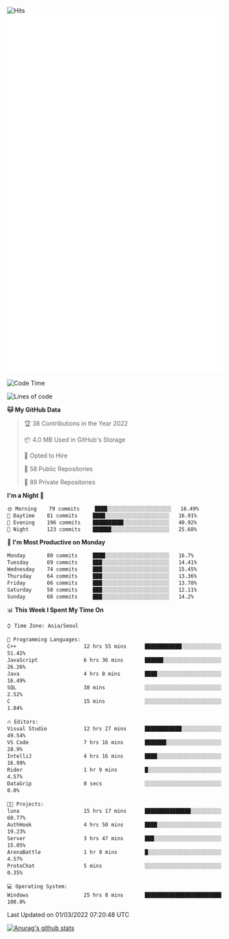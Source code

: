 ![Hits](https://hits.seeyoufarm.com/api/count/incr/badge.svg?url=https%3A%2F%2Fgithub.com%2Fkokose1234&count_bg=%2379C83D&title_bg=%23555555&icon=apple.svg&icon_color=%23E7E7E7&title=hits&edge_flat=false)
<br/>
![Metrics](https://github.com/kokose1234/kokose1234/blob/main/github-metrics.svg)

<!--START_SECTION:waka-->
![Code Time](http://img.shields.io/badge/Code%20Time-522%20hrs%2038%20mins-blue)

![Lines of code](https://img.shields.io/badge/From%20Hello%20World%20I%27ve%20Written-8%20Million%20lines%20of%20code-blue)

**🐱 My GitHub Data** 

> 🏆 38 Contributions in the Year 2022
 > 
> 📦 4.0 MB Used in GitHub's Storage 
 > 
> 💼 Opted to Hire
 > 
> 📜 58 Public Repositories 
 > 
> 🔑 89 Private Repositories  
 > 
**I'm a Night 🦉** 

```text
🌞 Morning    79 commits     ████░░░░░░░░░░░░░░░░░░░░░   16.49% 
🌆 Daytime    81 commits     ████░░░░░░░░░░░░░░░░░░░░░   16.91% 
🌃 Evening    196 commits    ██████████░░░░░░░░░░░░░░░   40.92% 
🌙 Night      123 commits    ██████░░░░░░░░░░░░░░░░░░░   25.68%

```
📅 **I'm Most Productive on Monday** 

```text
Monday       80 commits     ████░░░░░░░░░░░░░░░░░░░░░   16.7% 
Tuesday      69 commits     ███░░░░░░░░░░░░░░░░░░░░░░   14.41% 
Wednesday    74 commits     ███░░░░░░░░░░░░░░░░░░░░░░   15.45% 
Thursday     64 commits     ███░░░░░░░░░░░░░░░░░░░░░░   13.36% 
Friday       66 commits     ███░░░░░░░░░░░░░░░░░░░░░░   13.78% 
Saturday     58 commits     ███░░░░░░░░░░░░░░░░░░░░░░   12.11% 
Sunday       68 commits     ███░░░░░░░░░░░░░░░░░░░░░░   14.2%

```


📊 **This Week I Spent My Time On** 

```text
⌚︎ Time Zone: Asia/Seoul

💬 Programming Languages: 
C++                      12 hrs 55 mins      ████████████░░░░░░░░░░░░░   51.42% 
JavaScript               6 hrs 36 mins       ██████░░░░░░░░░░░░░░░░░░░   26.26% 
Java                     4 hrs 8 mins        ████░░░░░░░░░░░░░░░░░░░░░   16.49% 
SQL                      38 mins             ░░░░░░░░░░░░░░░░░░░░░░░░░   2.52% 
C                        15 mins             ░░░░░░░░░░░░░░░░░░░░░░░░░   1.04%

🔥 Editors: 
Visual Studio            12 hrs 27 mins      ████████████░░░░░░░░░░░░░   49.54% 
VS Code                  7 hrs 16 mins       ███████░░░░░░░░░░░░░░░░░░   28.9% 
IntelliJ                 4 hrs 16 mins       ████░░░░░░░░░░░░░░░░░░░░░   16.99% 
Rider                    1 hr 9 mins         █░░░░░░░░░░░░░░░░░░░░░░░░   4.57% 
DataGrip                 0 secs              ░░░░░░░░░░░░░░░░░░░░░░░░░   0.0%

🐱‍💻 Projects: 
luna                     15 hrs 17 mins      ███████████████░░░░░░░░░░   60.77% 
AuthHook                 4 hrs 50 mins       ████░░░░░░░░░░░░░░░░░░░░░   19.23% 
Server                   3 hrs 47 mins       ███░░░░░░░░░░░░░░░░░░░░░░   15.05% 
ArenaBattle              1 hr 9 mins         █░░░░░░░░░░░░░░░░░░░░░░░░   4.57% 
ProtoChat                5 mins              ░░░░░░░░░░░░░░░░░░░░░░░░░   0.35%

💻 Operating System: 
Windows                  25 hrs 8 mins       █████████████████████████   100.0%

```


 Last Updated on 01/03/2022 07:20:48 UTC
<!--END_SECTION:waka-->

[![Anurag's github stats](https://github-readme-stats.vercel.app/api?username=kokose1234&theme=dracula)](https://github.com/anuraghazra/github-readme-stats)



	
